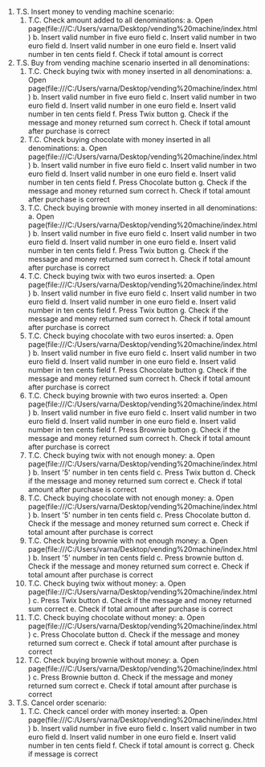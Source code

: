 1. T.S. Insert money to vending machine scenario:
    1. T.C. Check amount added to all denominations:
        a. Open page(file:///C:/Users/varna/Desktop/vending%20machine/index.html)
        b. Insert valid number in five euro field
        c. Insert valid number in two euro field
        d. Insert valid number in one euro field
        e. Insert valid number in ten cents field
        f. Check if total amount is correct
2. T.S. Buy from vending machine scenario inserted in all denominations:
    1. T.C. Check buying twix with money inserted in all denominations:
        a. Open page(file:///C:/Users/varna/Desktop/vending%20machine/index.html)
        b. Insert valid number in five euro field
        c. Insert valid number in two euro field
        d. Insert valid number in one euro field
        e. Insert valid number in ten cents field
        f. Press Twix button
        g. Check if the message and money returned sum correct
        h. Check if total amount after purchase is correct
    2. T.C. Check buying chocolate with money inserted in all denominations:
        a. Open page(file:///C:/Users/varna/Desktop/vending%20machine/index.html)
        b. Insert valid number in five euro field
        c. Insert valid number in two euro field
        d. Insert valid number in one euro field
        e. Insert valid number in ten cents field
        f. Press Chocolate button
        g. Check if the message and money returned sum correct
        h. Check if total amount after purchase is correct
    3. T.C. Check buying brownie with money inserted in all denominations:
        a. Open page(file:///C:/Users/varna/Desktop/vending%20machine/index.html)
        b. Insert valid number in five euro field
        c. Insert valid number in two euro field
        d. Insert valid number in one euro field
        e. Insert valid number in ten cents field
        f. Press Twix button
        g. Check if the message and money returned sum correct
        h. Check if total amount after purchase is correct
    4. T.C. Check buying twix with two euros inserted:
        a. Open page(file:///C:/Users/varna/Desktop/vending%20machine/index.html)
        b. Insert valid number in five euro field
        c. Insert valid number in two euro field
        d. Insert valid number in one euro field
        e. Insert valid number in ten cents field
        f. Press Twix button
        g. Check if the message and money returned sum correct
        h. Check if total amount after purchase is correct
    5. T.C. Check buying chocolate with two euros inserted:
        a. Open page(file:///C:/Users/varna/Desktop/vending%20machine/index.html)
        b. Insert valid number in five euro field
        c. Insert valid number in two euro field
        d. Insert valid number in one euro field
        e. Insert valid number in ten cents field
        f. Press Chocolate button
        g. Check if the message and money returned sum correct
        h. Check if total amount after purchase is correct
    6. T.C. Check buying brownie with two euros inserted:
        a. Open page(file:///C:/Users/varna/Desktop/vending%20machine/index.html)
        b. Insert valid number in five euro field
        c. Insert valid number in two euro field
        d. Insert valid number in one euro field
        e. Insert valid number in ten cents field
        f. Press Brownie button
        g. Check if the message and money returned sum correct
        h. Check if total amount after purchase is correct
    7. T.C. Check buying twix with not enough money:
        a. Open page(file:///C:/Users/varna/Desktop/vending%20machine/index.html)
        b. Insert '5' number in ten cents field
        c. Press Twix button
        d. Check if the message and money returned sum correct
        e. Check if total amount after purchase is correct
    8. T.C. Check buying chocolate with not enough money:
        a. Open page(file:///C:/Users/varna/Desktop/vending%20machine/index.html)
        b. Insert '5' number in ten cents field
        c. Press Chocolate button
        d. Check if the message and money returned sum correct
        e. Check if total amount after purchase is correct
    9. T.C. Check buying brownie with not enough money:
        a. Open page(file:///C:/Users/varna/Desktop/vending%20machine/index.html)
        b. Insert '5' number in ten cents field
        c. Press brownie button
        d. Check if the message and money returned sum correct
        e. Check if total amount after purchase is correct
    10. T.C. Check buying twix without money:
        a. Open page(file:///C:/Users/varna/Desktop/vending%20machine/index.html)
        c. Press Twix button
        d. Check if the message and money returned sum correct
        e. Check if total amount after purchase is correct
    11. T.C. Check buying chocolate without money:
        a. Open page(file:///C:/Users/varna/Desktop/vending%20machine/index.html)
        c. Press Chocolate button
        d. Check if the message and money returned sum correct
        e. Check if total amount after purchase is correct     
    12. T.C. Check buying brownie without money:
        a. Open page(file:///C:/Users/varna/Desktop/vending%20machine/index.html)
        c. Press Brownie button
        d. Check if the message and money returned sum correct
        e. Check if total amount after purchase is correct
3. T.S. Cancel order scenario:
    1. T.C. Check cancel order with money inserted:
        a. Open page(file:///C:/Users/varna/Desktop/vending%20machine/index.html)
        b. Insert valid number in five euro field
        c. Insert valid number in two euro field
        d. Insert valid number in one euro field
        e. Insert valid number in ten cents field
        f. Check if total amount is correct
        g. Check if message is correct
